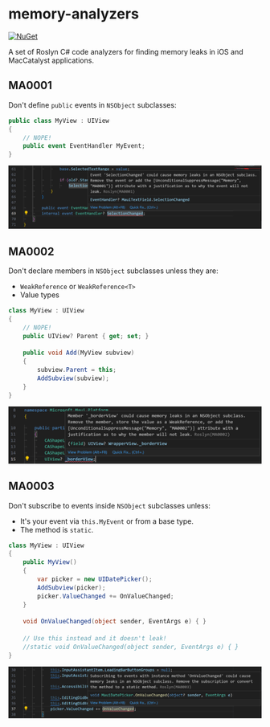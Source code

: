 # memory-analyzers

 [![NuGet](https://buildstats.info/nuget/MemoryAnalyzers?includePreReleases=true)](https://www.nuget.org/packages/MemoryAnalyzers/)

A set of Roslyn C# code analyzers for finding memory leaks in iOS and
MacCatalyst applications.

## MA0001

Don't define `public` events in `NSObject` subclasses:

```csharp
public class MyView : UIView
{
    // NOPE!
    public event EventHandler MyEvent;
}
```

![Example of MA0001](docs/images/MA0001.png)

## MA0002

Don't declare members in `NSObject` subclasses unless they are:

* `WeakReference` or `WeakReference<T>`
* Value types

```csharp
class MyView : UIView
{
    // NOPE!
    public UIView? Parent { get; set; }

    public void Add(MyView subview)
    {
        subview.Parent = this;
        AddSubview(subview);
    }
}
```

![Example of MA0002](docs/images/MA0002.png)

## MA0003

Don't subscribe to events inside `NSObject` subclasses unless:

* It's your event via `this.MyEvent` or from a base type.
* The method is `static`.

```csharp
class MyView : UIView
{
    public MyView()
    {
        var picker = new UIDatePicker();
        AddSubview(picker);
        picker.ValueChanged += OnValueChanged;
    }
    
    void OnValueChanged(object sender, EventArgs e) { }

    // Use this instead and it doesn't leak!
    //static void OnValueChanged(object sender, EventArgs e) { }
}
```

![Example of MA0003](docs/images/MA0003.png)
